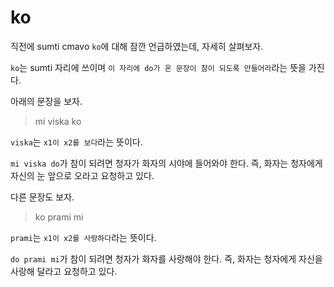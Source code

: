 # ko

직전에 sumti cmavo `ko`에 대해 잠깐 언급하였는데, 자세히 살펴보자.

`ko`는 sumti 자리에 쓰이며 `이 자리에 do가 온 문장이 참이 되도록 만들어라`라는 뜻을 가진다.

아래의 문장을 보자.
> mi viska ko

`viska`는 `x1이 x2를 보다`라는 뜻이다.

`mi viska do`가 참이 되려면 청자가 화자의 시야에 들어와야 한다.
즉, 화자는 청자에게 자신의 눈 앞으로 오라고 요청하고 있다.


다른 문장도 보자.
> ko prami mi

`prami`는 `x1이 x2를 사랑하다`라는 뜻이다.

`do prami mi`가 참이 되려면 청자가 화자를 사랑해야 한다.
즉, 화자는 청자에게 자신을 사랑해 달라고 요청하고 있다.
